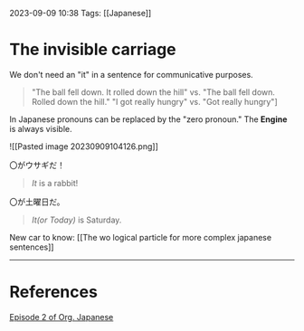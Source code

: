 2023-09-09 10:38
Tags: [[Japanese]]

# The invisible carriage

We don't need an "it" in a sentence for communicative purposes.
> "The ball fell down. It rolled down the hill" vs. "The ball fell down. Rolled down the hill."
> "I got really hungry" vs. "Got really hungry"]

In Japanese pronouns can be replaced by the "zero pronoun."
The **Engine** is always visible.

![[Pasted image 20230909104126.png]]

〇がウサギだ！
>*It* is a rabbit!

〇が土曜日だ。
>*It(or Today)* is Saturday.

New car to know: [[The wo logical particle for more complex japanese sentences]]

___
# References
[Episode 2 of Org. Japanese](https://www.youtube.com/watch?v=P3n8n0u3LHA&list=PLg9uYxuZf8x_A-vcqqyOFZu06WlhnypWj&index=2)